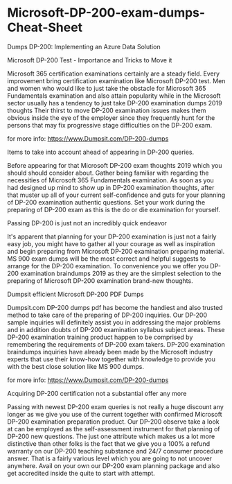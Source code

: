 # Microsoft-DP-200-exam-dumps-Cheat-Sheet
Dumps DP-200: Implementing an Azure Data Solution


Microsoft DP-200 Test - Importance and Tricks to Move it

Microsoft 365 certification examinations certainly are a steady field. Every improvement bring certification examination like Microsoft DP-200 test. Men and women who would like to just take the obstacle for Microsoft 365 Fundamentals examination and also attain popularity while in the Microsoft sector usually has a tendency to just take DP-200 examination dumps 2019 thoughts Their thirst to move DP-200 examination issues makes them obvious inside the eye of the employer since they frequently hunt for the persons that may fix progressive stage difficulties on the DP-200 exam.

for more info: https://www.Dumpsit.com/DP-200-dumps

Items to take into account ahead of appearing in DP-200 queries.

Before appearing for that Microsoft DP-200 exam thoughts 2019 which you should should consider about. Gather being familiar with regarding the necessities of Microsoft 365 Fundamentals examination. As soon as you had designed up mind to show up in DP-200 examination thoughts, after that muster up all of your current self-confidence and guts for your planning of DP-200 examination authentic questions. Set your work during the preparing of DP-200 exam as this is the do or die examination for yourself.

Passing DP-200 is just not an incredibly quick endeavor

It's apparent that planning for your DP-200 examination is just not a fairly easy job, you might have to gather all your courage as well as inspiration and begin preparing from Microsoft DP-200 examination preparing material. MS 900 exam dumps will be the most correct and helpful suggests to arrange for the DP-200 examination. To convenience you we offer you DP-200 examination braindumps 2019 as they are the simplest selection to the preparing of Microsoft DP-200 examination brand-new thoughts.

Dumpsit efficient Microsoft DP-200 PDF Dumps

Dumpsit.com DP-200 dumps pdf has become the handiest and also trusted method to take care of the preparing of DP-200 inquiries. Our DP-200 sample inquiries will definitely assist you in addressing the major problems and in addition doubts of DP-200 examination syllabus subject areas. These DP-200 examination training product happen to be comprised by remembering the requirements of DP-200 exam takers. DP-200 examination braindumps inquiries have already been made by the Microsoft industry experts that use their know-how together with knowledge to provide you with the best close solution like MS 900 dumps.

for more info: https://www.Dumpsit.com/DP-200-dumps

Acquiring DP-200 certification not a substantial offer any more

Passing with newest DP-200 exam queries is not really a huge discount any longer as we give you use of the current together with confirmed Microsoft DP-200 examination preparation product. Our DP-200 observe take a look at can be employed as the self-assessment instrument for that planning of DP-200 new questions. The just one attribute which makes us a lot more distinctive than other folks is the fact that we give you a 100% a refund warranty on our DP-200 teaching substance and 24/7 consumer procedure answer. That is a fairly various level which you are going to not uncover anywhere. Avail on your own our DP-200 exam planning package and also get accredited inside the quite to start with attempt.
